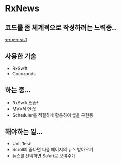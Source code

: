 #  RxNews

## 코드를 좀 체계적으로 작성하려는 노력중..

[structure-1](/Images/structure-1.png)

## 사용한 기술
- RxSwift
- Cocoapods

## 하는 중...
- RxSwift 연습!
- MVVM 연습!
- Scheduler를 적절하게 활용하여 앱을 구현중

## 해야하는 일...
- Unit Test!
- Scroll이 끝나면 다음 페이지의 뉴스 받아오기
- 뉴스를 선택하면 Safari로 보여주기
